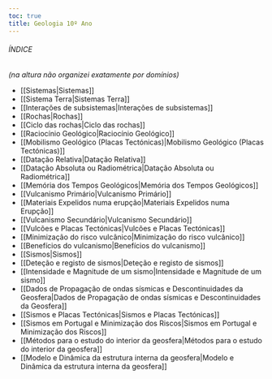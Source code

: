 ```yaml
---
toc: true
title: Geologia 10º Ano
---
```

###### ÍNDICE
*(na altura não organizei exatamente por domínios)*
- [[Sistemas|Sistemas]]
- [[Sistema Terra|Sistemas Terra]]
- [[Interações de subsistemas|Interações de subsistemas]]
- [[Rochas|Rochas]]
- [[Ciclo das rochas|Ciclo das rochas]]
- [[Raciocínio Geológico|Raciocínio Geológico]]
- [[Mobilismo Geológico (Placas Tectónicas)|Mobilismo Geológico (Placas Tectónicas)]]
- [[Datação Relativa|Datação Relativa]]
- [[Datação Absoluta ou Radiométrica|Datação Absoluta ou Radiométrica]]
- [[Memória dos Tempos Geológicos|Memória dos Tempos Geológicos]]
- [[Vulcanismo Primário|Vulcanismo Primário]]
- [[Materiais Expelidos numa erupção|Materiais Expelidos numa Erupção]]
- [[Vulcanismo Secundário|Vulcanismo Secundário]]
- [[Vulcões e Placas Tectónicas|Vulcões e Placas Tectónicas]]
- [[Minimização do risco vulcânico|Minimização do risco vulcânico]]
- [[Benefícios do vulcanismo|Benefícios do vulcanismo]]
- [[Sismos|Sismos]]
- [[Deteção e registo de sismos|Deteção e registo de sismos]]
- [[Intensidade e Magnitude de um sismo|Intensidade e Magnitude de um sismo]]
- [[Dados de Propagação de ondas sísmicas e Descontinuidades da Geosfera|Dados de Propagação de ondas sísmicas e Descontinuidades da Geosfera]]
- [[Sismos e Placas Tectónicas|Sismos e Placas Tectónicas]]
- [[Sismos em Portugal e Minimização dos Riscos|Sismos em Portugal e Minimização dos Riscos]]
- [[Métodos para o estudo do interior da geosfera|Métodos para o estudo do interior da geosfera]]
- [[Modelo e Dinâmica da estrutura interna da geosfera|Modelo e Dinâmica da estrutura interna da geosfera]]
